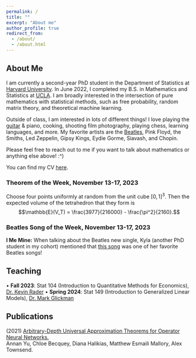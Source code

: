```yaml
---
permalink: /
title: ""
excerpt: "About me"
author_profile: true
redirect_from: 
  - /about/
  - /about.html
---
```

## About Me

I am currently a second-year PhD student in the Department of Statistics at [Harvard University](https://statistics.fas.harvard.edu/). In June 2022, I completed my B.S. in Mathematics and Statistics at [UCLA](https://ww3.math.ucla.edu/). I am broadly interested in the intersection of pure mathematics with statistical methods, such as free probability, random matrix theory, and theoretical machine learning.

Outside of class, I am interested in lots of different things! I love playing the [guitar](https://mattesmaili.github.io/files/guitar.png) & piano, cooking, shooting film photography, playing chess, learning languages, and more. My favorite artists are the [Beatles](https://open.spotify.com/playlist/07ZKf7841juhmGlI6LMfBd?si=4511ac89f1d14618), Pink Floyd, the Smiths, Led Zeppelin, Gipsy Kings, Eydie Gorme, Siavash, and Chopin.

Please feel free to reach out to me if you want to talk about mathematics or anything else above! :^)

You can find my CV [here](https://mattesmaili.github.io/files/new_resume.pdf).

### Theorem of the Week, November 13-17, 2023

Choose four points uniformly at random from the unit cube $[0,1]^3$. Then the expected volume of the tetrahedron that they form is $$\mathbb{E}(V_T) = \frac{3977}{216000} - \frac{\pi^2}{2160}.$$

### Beatles Song of the Week, November 13-17, 2023

**I Me Mine:** When talking about the Beatles new single, Kyla (another PhD student in my cohort) mentioned that [this song]([https://open.spotify.com/track/3T4Kt51PV4k8tx6YCtBgcl?si=dce216699221433b](https://open.spotify.com/track/2BMqay80iBzZTa608Y1eG1?si=d0e16c33abdf479f)) was one of her favorite Beatles songs! 

## Teaching

• **Fall 2023**: Stat 104 (Introduction to Quantitative Methods for Economics), [Dr. Kevin Rader](https://statistics.fas.harvard.edu/people/kevin-rader)
• **Spring 2024**: Stat 149 (Introduction to Generalized Linear Models), [Dr. Mark Glickman](http://www.glicko.net/)

## Publications

(2021) [Arbitrary-Depth Universal Approximation Theorems for Operator Neural Networks.](https://arxiv.org/abs/2109.11354)  
Annan Yu, Chloe Becquey, Diana Halikias, Matthew Esmaili Mallory, Alex Townsend.

